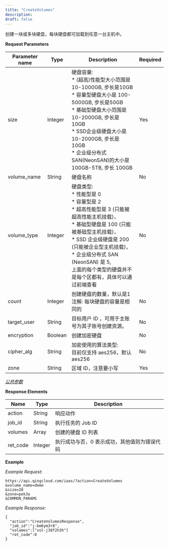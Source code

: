 ```yaml
---
title: "CreateVolumes"
description: 
draft: false
---
```




创建一块或多块硬盘，每块硬盘都可加载到任意一台主机中。

**Request Parameters**

| Parameter name | Type | Description | Required |
| --- | --- | --- | --- |
| size | Integer | 硬盘容量: <br/>* (超高)性能型大小范围是 10-1000GB, 步长是10GB <br/>* 容量型硬盘大小是 100-5000GB, 步长是50GB <br/>* 基础型硬盘大小范围是 10-2000GB, 步长是 10GB <br/> * SSD企业级硬盘大小是 10-2000GB, 步长是 10GB <br/>* 企业级分布式 SAN(NeonSAN)的大小是 100GB-5TB, 步长 100GB | Yes |
| volume_name | String | 硬盘名称 | No |
| volume_type | Integer | 硬盘类型:<br/>* 性能型是 0 <br/>* 容量型是 2 <br/>* 超高性能型是 3 (只能被超高性能主机挂载)，<br/>* 基础型硬盘是 100 (只能被基础型主机挂载)，<br/>* SSD 企业级硬盘是 200 (只能被企业型主机挂载)，<br/>* 企业级分布式 SAN (NeonSAN) 是 5, <br/>  上面的每个类型的硬盘并不是每个区都有，具体可以通过前端查看  | No |
| count | Integer | 创建硬盘的数量，默认是1<br/>注解: 每块硬盘的容量是相同的 | No |
| target_user | String | 目标用户 ID ，可用于主账号为其子账号创建资源。 | No |
| encryption | Boolean | 创建加密硬盘 | No |
| cipher_alg | String | 加密使用的算法类型:<br/>目前仅支持 aes256，默认 aes256 | No |
| zone | String | 区域 ID，注意要小写 | Yes |

[_公共参数_](../../../parameters)

**Response Elements**

| Name | Type | Description |
| --- | --- | --- |
| action | String | 响应动作 |
| job_id | String | 执行任务的 Job ID |
| volumes | Array | 创建的硬盘 ID 列表 |
| ret_code | Integer | 执行成功与否，0 表示成功，其他值则为错误代码 |

**Example**

_Example Request_:

```
https://api.qingcloud.com/iaas/?action=CreateVolumes
&volume_name=demo
&size=20
&zone=pek3a
&COMMON_PARAMS
```

_Example Response_:

```
{
  "action":"CreateVolumesResponse",
  "job_id":"j-bm6ym3r8",
  "volumes":["vol-j38f2h3h"]
  "ret_code":0
}
```
